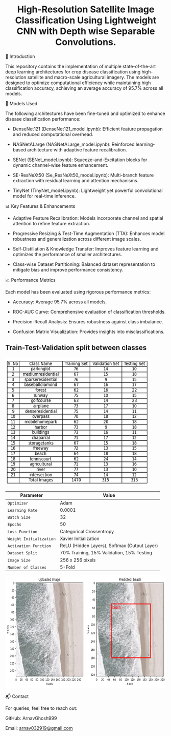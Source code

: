 <h1 align = "center">High-Resolution Satellite Image Classification Using Lightweight CNN with Depth wise Separable Convolutions.</h1>


📌 Introduction

This repository contains the implementation of multiple state-of-the-art deep learning architectures for crop disease classification using high-resolution satellite and macro-scale agricultural imagery. The models are designed to optimize computational efficiency while maintaining high classification accuracy, achieving an average accuracy of 95.7% across all models.

🚀 Models Used

The following architectures have been fine-tuned and optimized to enhance disease classification performance:
- DenseNet121 (DenseNet121_model.ipynb): Efficient feature propagation and reduced computational overhead.

- NASNetALarge (NASNetALarge_model.ipynb): Reinforced learning-based architecture with adaptive feature recalibration.

- SENet (SENet_model.ipynb): Squeeze-and-Excitation blocks for dynamic channel-wise feature enhancement.

- SE-ResNeXt50 (Se_ResNeXt50_model.ipynb): Multi-branch feature extraction with residual learning and attention mechanisms.

- TinyNet (TinyNet_model.ipynb): Lightweight yet powerful convolutional model for real-time inference.

📊 Key Features & Enhancements

- Adaptive Feature Recalibration: Models incorporate channel and spatial attention to refine feature extraction.

- Progressive Resizing & Test-Time Augmentation (TTA): Enhances model robustness and generalization across different image scales.

- Self-Distillation & Knowledge Transfer: Improves feature learning and optimizes the performance of smaller architectures.

- Class-wise Dataset Partitioning: Balanced dataset representation to mitigate bias and improve performance consistency.

📈 Performance Metrics

Each model has been evaluated using rigorous performance metrics:

- Accuracy: Average 95.7% across all models.

- ROC-AUC Curve: Comprehensive evaluation of classification thresholds.

- Precision-Recall Analysis: Ensures robustness against class imbalance.

- Confusion Matrix Visualization: Provides insights into misclassifications.

<h2>Train-Test-Validation split between classes</h2>

<img src ='Split/Data_split.png' height="400" width="450">


| Parameter               | Value                                      |
| ----------------------- | ------------------------------------------ |
| `Optimizer`            | Adam                                       |
| `Learning Rate`        | 0.0001                                     |
| `Batch Size`          | 32                                         |
| `Epochs`              | 50                                         |
| `Loss Function`       | Categorical Crossentropy                   |
| `Weight Initialization` | Xavier Initialization                    |
| `Activation Function`  | ReLU (Hidden Layers), Softmax (Output Layer) |
| `Dataset Split`       | 70% Training, 15% Validation, 15% Testing  |
| `Image Size`          | 256 x 256 pixels                           |
| `Number of Classes`   | 5-Fold                                     |


<img src = 'Results/Classification.png' width = 650, height = 350>



📬 Contact

For queries, feel free to reach out:

GitHub: ArnavGhosh999

Email: arnav032919@gmail.com

